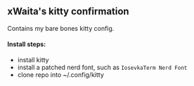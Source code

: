 ## xWaita's kitty confirmation
Contains my bare bones kitty config.

#### Install steps:
- install kitty
- install a patched nerd font, such as `IosevkaTerm Nerd Font`
- clone repo into ~/.config/kitty
